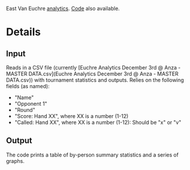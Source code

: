 East Van Euchre [analytics](analytics.html). [Code](analytics.Rmd) also available.

# Details

## Input
Reads in a CSV file (currently [Euchre Analytics December 3rd @ Anza - MASTER DATA.csv](Euchre Analytics December 3rd @ Anza - MASTER DATA.csv)) with tournament statistics and outputs. Relies on the following fields (as named):
- "Name"
- "Opponent 1"
- "Round"
- "Score: Hand XX", where XX is a number (1-12)
- "Called: Hand XX", where XX is a number (1-12): Should be "x" or "v"

## Output
The code prints a table of by-person summary statistics and a series of graphs.
